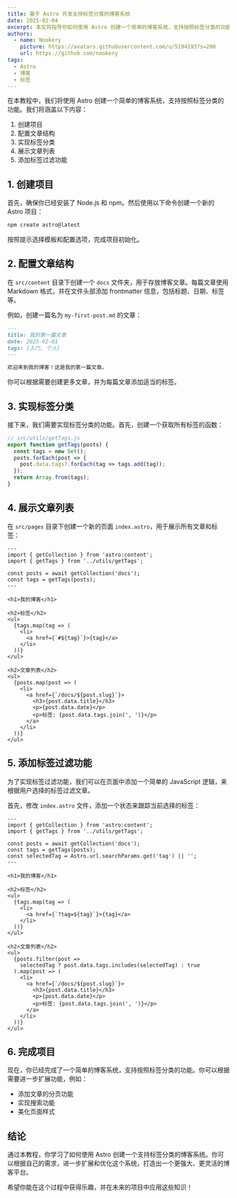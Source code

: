 ```yaml
---
title: 基于 Astro 开发支持标签分类的博客系统
date: 2025-02-04
excerpt: 本文将指导你如何使用 Astro 创建一个简单的博客系统，支持按照标签分类的功能，包括文章的创建、展示和标签过滤。
authors:
  - name: Nookery
    picture: https://avatars.githubusercontent.com/u/5194193?s=200
    url: https://github.com/nookery
tags:
  - Astro
  - 博客
  - 标签
---
```


在本教程中，我们将使用 Astro 创建一个简单的博客系统，支持按照标签分类的功能。我们将涵盖以下内容：

1. 创建项目
2. 配置文章结构
3. 实现标签分类
4. 展示文章列表
5. 添加标签过滤功能

## 1. 创建项目

首先，确保你已经安装了 Node.js 和 npm。然后使用以下命令创建一个新的 Astro 项目：

```bash
npm create astro@latest
```

按照提示选择模板和配置选项，完成项目初始化。

## 2. 配置文章结构

在 `src/content` 目录下创建一个 `docs` 文件夹，用于存放博客文章。每篇文章使用 Markdown 格式，并在文件头部添加 frontmatter 信息，包括标题、日期、标签等。

例如，创建一篇名为 `my-first-post.md` 的文章：

```md
---
title: 我的第一篇文章
date: 2025-02-01
tags: [入门, 个人]
---

欢迎来到我的博客！这是我的第一篇文章。
```

你可以根据需要创建更多文章，并为每篇文章添加适当的标签。

## 3. 实现标签分类

接下来，我们需要实现标签分类的功能。首先，创建一个获取所有标签的函数：

```javascript
// src/utils/getTags.js
export function getTags(posts) {
  const tags = new Set();
  posts.forEach(post => {
    post.data.tags?.forEach(tag => tags.add(tag));
  });
  return Array.from(tags);
}
```

## 4. 展示文章列表

在 `src/pages` 目录下创建一个新的页面 `index.astro`，用于展示所有文章和标签：

```astro
---
import { getCollection } from 'astro:content';
import { getTags } from '../utils/getTags';

const posts = await getCollection('docs');
const tags = getTags(posts);
---

<h1>我的博客</h1>

<h2>标签</h2>
<ul>
  {tags.map(tag => (
    <li>
      <a href={`#${tag}`}>{tag}</a>
    </li>
  ))}
</ul>

<h2>文章列表</h2>
<ul>
  {posts.map(post => (
    <li>
      <a href={`/docs/${post.slug}`}>
        <h3>{post.data.title}</h3>
        <p>{post.data.date}</p>
        <p>标签: {post.data.tags.join(', ')}</p>
      </a>
    </li>
  ))}
</ul>
```

## 5. 添加标签过滤功能

为了实现标签过滤功能，我们可以在页面中添加一个简单的 JavaScript 逻辑，来根据用户选择的标签过滤文章。

首先，修改 `index.astro` 文件，添加一个状态来跟踪当前选择的标签：

```astro
---
import { getCollection } from 'astro:content';
import { getTags } from '../utils/getTags';

const posts = await getCollection('docs');
const tags = getTags(posts);
const selectedTag = Astro.url.searchParams.get('tag') || '';
---

<h1>我的博客</h1>

<h2>标签</h2>
<ul>
  {tags.map(tag => (
    <li>
      <a href={`?tag=${tag}`}>{tag}</a>
    </li>
  ))}
</ul>

<h2>文章列表</h2>
<ul>
  {posts.filter(post => 
    selectedTag ? post.data.tags.includes(selectedTag) : true
  ).map(post => (
    <li>
      <a href={`/docs/${post.slug}`}>
        <h3>{post.data.title}</h3>
        <p>{post.data.date}</p>
        <p>标签: {post.data.tags.join(', ')}</p>
      </a>
    </li>
  ))}
</ul>
```

## 6. 完成项目

现在，你已经完成了一个简单的博客系统，支持按照标签分类的功能。你可以根据需要进一步扩展功能，例如：

- 添加文章的分页功能
- 实现搜索功能
- 美化页面样式

## 结论

通过本教程，你学习了如何使用 Astro 创建一个支持标签分类的博客系统。你可以根据自己的需求，进一步扩展和优化这个系统，打造出一个更强大、更灵活的博客平台。

希望你能在这个过程中获得乐趣，并在未来的项目中应用这些知识！
